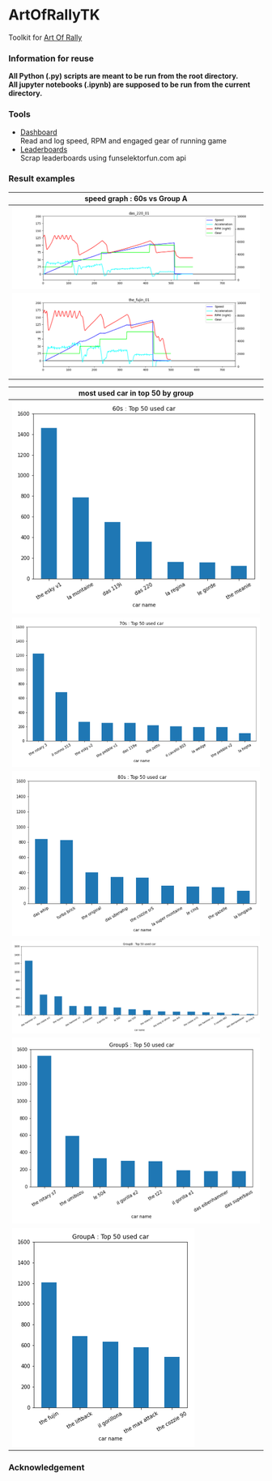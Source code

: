 # ArtOfRallyTK
Toolkit for [Art Of Rally](https://artofrally.com/)

### Information for reuse
**All Python (.py) scripts are meant to be run from the root directory.**  
**All jupyter notebooks (.ipynb) are supposed to be run from the current directory.**

### Tools

* [Dashboard](dashboard)  
Read and log speed, RPM and engaged gear of running game
* [Leaderboards](leaderboards)  
Scrap leaderboards using funselektorfun.com api

### Result examples

| speed graph : 60s vs Group A |
|-|
|![](dashboard/logs_view/das_220_01.png)|
|![](dashboard/logs_view/the_fujin_01.png)|

| most used car in top 50 by group |
|-|
|![](leaderboards/logs_view/60s_top50_cars.png)|
|![](leaderboards/logs_view/70s_top50_cars.png)|
|![](leaderboards/logs_view/80s_top50_cars.png)|
|![](leaderboards/logs_view/GroupB_top50_cars.png)|
|![](leaderboards/logs_view/GroupS_top50_cars.png)|
|![](leaderboards/logs_view/GroupA_top50_cars.png)|

### Acknowledgement
